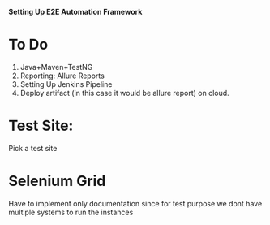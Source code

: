 **Setting Up E2E Automation Framework**

# To Do
1. Java+Maven+TestNG
2. Reporting: Allure Reports
3. Setting Up Jenkins Pipeline
4. Deploy artifact (in this case it would be allure report) on cloud.
 
# Test Site:

Pick a test site

# Selenium Grid
Have to implement only documentation since for test purpose we dont have multiple systems to run the instances